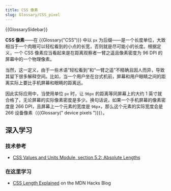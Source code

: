 ```yaml
---
title: CSS 像素
slug: Glossary/CSS_pixel
---
```


{{GlossarySidebar}}

**CSS 像素**——在 {{Glossary("CSS")}} 中以 `px` 为后缀——是一个长度单位，大致相当于一个肉眼可以轻松看到的小点的长宽，否则就是尽可能小的长度。根据定义，一个 CSS 像素应当看起来是在距离观察者一臂之遥且像素密度为 96 DPI 的屏幕中的一个物理像素。

当然，这一定义，由于一些术语“轻松看到”和“一臂之遥”不精确且因人而异，导致其留下很多解释空间。比如，当一个用户坐在台式机前，屏幕和用户眼睛之间的距离实际上要比手机屏幕和眼睛的距离远。

因此实际应用中，当使用单位 `px` 时，让 `96px` 的距离等同屏幕上的大约 1 英寸就合格了，无论屏幕的实际像素密度是多少。换句话说，如果一个手机屏幕的像素密度是 266 DPI，且屏幕上一个元素的宽度是 `96px`，那么这个元素的实际宽度会是 266 设备像素（{{Glossary(" device pixels ")}}）。

## 深入学习

### 技术参考

- [CSS Values and Units Module, section 5.2: Absolute Lengths](https://drafts.csswg.org/css-values-3/#absolute-lengths)

### 在这里学习

- [CSS Length Explained](https://hacks.mozilla.org/2013/09/css-length-explained/) on the MDN Hacks Blog
